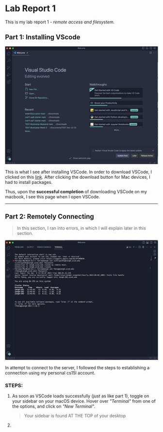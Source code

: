# Lab Report 1 

This is my lab report 1 - *remote access and filesystem.* 

## Part 1: Installing VScode

![Image](vscodeview.png)

This is what I see after installing VSCode. In order to download VSCode, I clicked on this [link](https://code.visualstudio.com/). After clicking the download button for Mac devices, I had to install packages.

Thus, upon the **successful completion** of downloading VSCode on my macbook, I see this page when I open VSCode.

--- 

## Part 2: Remotely Connecting

> In this section, I ran into errors, in which I will explain later in this section.

![Image](lab1ssh.png)

In attempt to connect to the server, I followed the steps to establishing a connection using my personal cs15l account. 

### STEPS:
1. As soon as VSCode loads successfully (just as like part 1), toggle on your sidebar on your macOS device. Hover over *"Terminal"* from one of the options, and click on *"New Terminal"*.
    
   > Your sidebar is found AT THE TOP of your desktop
   > 

2. 

